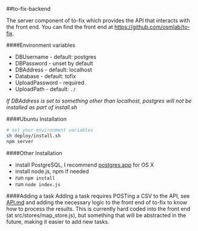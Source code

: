 ##to-fix-backend

The server component of to-fix which provides the API that interacts with the front end. You can find the front end at https://github.com/osmlab/to-fix.

####Environment variables
- DBUsername - default: postgres
- DBPassword - unset by default
- DBAddress - default: localhost
- Database - default: tofix
- UploadPassword - required
- UploadPath - default: `./`

*If DBAddress is set to something other than localhost, postgres will not be installed as part of install.sh*

####Ubuntu Installation
```sh
# set your environment variables
sh deploy/install.sh
npm server
```

####Other Installation
- install PostgreSQL, I recommend [postgres.app](http://postgresapp.com/) for OS X
- install node.js, npm if needed
- run `npm install`
- run `node index.js`

####Adding a task
Adding a task requires POSTing a CSV to the API, see [API.md](API.md) and adding the necessary logic to the front end of to-fix to know how to process the results. This is currently hard coded into the front end (at src/stores/map_store.js), but something that will be abstracted in the future, making it easier to add new tasks.
